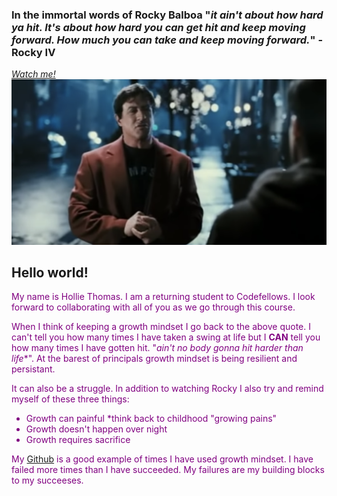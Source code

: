 
### In the immortal words of Rocky Balboa "*it ain't about how hard ya hit. It's about how hard you can get hit and keep moving forward. How much you can take and keep moving forward.*" -Rocky IV

 [*Watch me!*](https://youtu.be/D_Vg4uyYwEk)
![Rocky IV](vidlink.png)

## Hello world!
<span style="color:purple">
My name is Hollie Thomas. I am a returning student to Codefellows.
I look forward to collaborating with all of you as we go through this course.  

 When I think of keeping a growth mindset I go back to the above quote. I can't tell you how many times I have taken a swing at life but I **CAN** tell you how many times I have gotten hit. "*ain't no body gonna hit harder than life**". At the barest of principals growth mindset is being resilient and persistant.  

 It can also be a struggle. In addition to watching Rocky I also try and remind myself of these three things:

- Growth can painful *think back to childhood "growing pains"
- Growth doesn't happen over night
- Growth requires sacrifice

My [Github](https://github.com/holliemaethomas) is a good example of times I have used growth mindset. I have failed more times than I have succeeded. My failures are my building blocks to my succeeses. 
</span>
